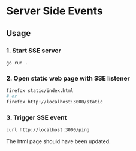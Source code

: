 # Server Side Events

## Usage

### 1. Start SSE server

```sh
go run .
```

### 2. Open static web page with SSE listener

```sh
firefox static/index.html
# or
firefox http://localhost:3000/static
```

### 3. Trigger SSE event

```sh
curl http://localhost:3000/ping
```

The html page should have been updated.
